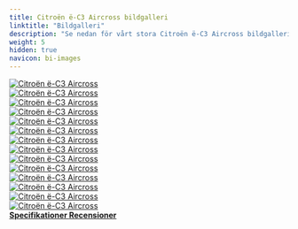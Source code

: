 ```yaml
---
title: Citroën ë-C3 Aircross bildgalleri
linktitle: "Bildgalleri"
description: "Se nedan för vårt stora Citroën ë-C3 Aircross bildgalleri. Klicka på bilderna för högupplösta versioner."
weight: 5
hidden: true
navicon: bi-images
---
```

<!-- markdownlint-disable MD033 -->
<div class="row" id ="my-gallery">
	<div class="pswp-grid-item col-6 col-md-4">
		<a href="https://media.evkx.net/multimedia/models/citroën/ë-c3_aircross/ë-c3_aircross/charging_1.jpg"
data-pswp-src="https://media.evkx.net/multimedia/models/citroën/ë-c3_aircross/ë-c3_aircross/charging_1.jpg"
data-pswp-width="2893"
data-pswp-height="2170" 
target="_blank">
			<img src="https://media.evkx.net/multimedia/models/citroën/ë-c3_aircross/ë-c3_aircross/charging_1_xst.jpg" alt="Citroën ë-C3 Aircross" class="img-fluid " />
		</a>
	</div>
	<div class="pswp-grid-item col-6 col-md-4">
		<a href="https://media.evkx.net/multimedia/models/citroën/ë-c3_aircross/ë-c3_aircross/details_1.jpg"
data-pswp-src="https://media.evkx.net/multimedia/models/citroën/ë-c3_aircross/ë-c3_aircross/details_1.jpg"
data-pswp-width="3000"
data-pswp-height="2000" 
target="_blank">
			<img src="https://media.evkx.net/multimedia/models/citroën/ë-c3_aircross/ë-c3_aircross/details_1_xst.jpg" alt="Citroën ë-C3 Aircross" class="img-fluid " />
		</a>
	</div>
	<div class="pswp-grid-item col-6 col-md-4">
		<a href="https://media.evkx.net/multimedia/models/citroën/ë-c3_aircross/ë-c3_aircross/details_2.jpg"
data-pswp-src="https://media.evkx.net/multimedia/models/citroën/ë-c3_aircross/ë-c3_aircross/details_2.jpg"
data-pswp-width="3000"
data-pswp-height="2000" 
target="_blank">
			<img src="https://media.evkx.net/multimedia/models/citroën/ë-c3_aircross/ë-c3_aircross/details_2_xst.jpg" alt="Citroën ë-C3 Aircross" class="img-fluid " />
		</a>
	</div>
	<div class="pswp-grid-item col-6 col-md-4">
		<a href="https://media.evkx.net/multimedia/models/citroën/ë-c3_aircross/ë-c3_aircross/exterior_1.jpg"
data-pswp-src="https://media.evkx.net/multimedia/models/citroën/ë-c3_aircross/ë-c3_aircross/exterior_1.jpg"
data-pswp-width="2894"
data-pswp-height="2170" 
target="_blank">
			<img src="https://media.evkx.net/multimedia/models/citroën/ë-c3_aircross/ë-c3_aircross/exterior_1_xst.jpg" alt="Citroën ë-C3 Aircross" class="img-fluid " />
		</a>
	</div>
	<div class="pswp-grid-item col-6 col-md-4">
		<a href="https://media.evkx.net/multimedia/models/citroën/ë-c3_aircross/ë-c3_aircross/exterior_2.jpg"
data-pswp-src="https://media.evkx.net/multimedia/models/citroën/ë-c3_aircross/ë-c3_aircross/exterior_2.jpg"
data-pswp-width="2894"
data-pswp-height="2170" 
target="_blank">
			<img src="https://media.evkx.net/multimedia/models/citroën/ë-c3_aircross/ë-c3_aircross/exterior_2_xst.jpg" alt="Citroën ë-C3 Aircross" class="img-fluid " />
		</a>
	</div>
	<div class="pswp-grid-item col-6 col-md-4">
		<a href="https://media.evkx.net/multimedia/models/citroën/ë-c3_aircross/ë-c3_aircross/exterior_3.jpg"
data-pswp-src="https://media.evkx.net/multimedia/models/citroën/ë-c3_aircross/ë-c3_aircross/exterior_3.jpg"
data-pswp-width="2893"
data-pswp-height="2170" 
target="_blank">
			<img src="https://media.evkx.net/multimedia/models/citroën/ë-c3_aircross/ë-c3_aircross/exterior_3_xst.jpg" alt="Citroën ë-C3 Aircross" class="img-fluid " />
		</a>
	</div>
	<div class="pswp-grid-item col-6 col-md-4">
		<a href="https://media.evkx.net/multimedia/models/citroën/ë-c3_aircross/ë-c3_aircross/exterior_4.jpg"
data-pswp-src="https://media.evkx.net/multimedia/models/citroën/ë-c3_aircross/ë-c3_aircross/exterior_4.jpg"
data-pswp-width="3000"
data-pswp-height="1671" 
target="_blank">
			<img src="https://media.evkx.net/multimedia/models/citroën/ë-c3_aircross/ë-c3_aircross/exterior_4_xst.jpg" alt="Citroën ë-C3 Aircross" class="img-fluid " />
		</a>
	</div>
	<div class="pswp-grid-item col-6 col-md-4">
		<a href="https://media.evkx.net/multimedia/models/citroën/ë-c3_aircross/ë-c3_aircross/frontseats_1.jpg"
data-pswp-src="https://media.evkx.net/multimedia/models/citroën/ë-c3_aircross/ë-c3_aircross/frontseats_1.jpg"
data-pswp-width="3000"
data-pswp-height="2000" 
target="_blank">
			<img src="https://media.evkx.net/multimedia/models/citroën/ë-c3_aircross/ë-c3_aircross/frontseats_1_xst.jpg" alt="Citroën ë-C3 Aircross" class="img-fluid " />
		</a>
	</div>
	<div class="pswp-grid-item col-6 col-md-4">
		<a href="https://media.evkx.net/multimedia/models/citroën/ë-c3_aircross/ë-c3_aircross/interior_1.jpg"
data-pswp-src="https://media.evkx.net/multimedia/models/citroën/ë-c3_aircross/ë-c3_aircross/interior_1.jpg"
data-pswp-width="2896"
data-pswp-height="2177" 
target="_blank">
			<img src="https://media.evkx.net/multimedia/models/citroën/ë-c3_aircross/ë-c3_aircross/interior_1_xst.jpg" alt="Citroën ë-C3 Aircross" class="img-fluid " />
		</a>
	</div>
	<div class="pswp-grid-item col-6 col-md-4">
		<a href="https://media.evkx.net/multimedia/models/citroën/ë-c3_aircross/ë-c3_aircross/interior_2.jpg"
data-pswp-src="https://media.evkx.net/multimedia/models/citroën/ë-c3_aircross/ë-c3_aircross/interior_2.jpg"
data-pswp-width="3000"
data-pswp-height="2000" 
target="_blank">
			<img src="https://media.evkx.net/multimedia/models/citroën/ë-c3_aircross/ë-c3_aircross/interior_2_xst.jpg" alt="Citroën ë-C3 Aircross" class="img-fluid " />
		</a>
	</div>
	<div class="pswp-grid-item col-6 col-md-4">
		<a href="https://media.evkx.net/multimedia/models/citroën/ë-c3_aircross/ë-c3_aircross/main_1.jpg"
data-pswp-src="https://media.evkx.net/multimedia/models/citroën/ë-c3_aircross/ë-c3_aircross/main_1.jpg"
data-pswp-width="2893"
data-pswp-height="2170" 
target="_blank">
			<img src="https://media.evkx.net/multimedia/models/citroën/ë-c3_aircross/ë-c3_aircross/main_1_xst.jpg" alt="Citroën ë-C3 Aircross" class="img-fluid " />
		</a>
	</div>
	<div class="pswp-grid-item col-6 col-md-4">
		<a href="https://media.evkx.net/multimedia/models/citroën/ë-c3_aircross/ë-c3_aircross/screens_1.jpg"
data-pswp-src="https://media.evkx.net/multimedia/models/citroën/ë-c3_aircross/ë-c3_aircross/screens_1.jpg"
data-pswp-width="3000"
data-pswp-height="2000" 
target="_blank">
			<img src="https://media.evkx.net/multimedia/models/citroën/ë-c3_aircross/ë-c3_aircross/screens_1_xst.jpg" alt="Citroën ë-C3 Aircross" class="img-fluid " />
		</a>
	</div>
	<div class="pswp-grid-item col-6 col-md-4">
		<a href="https://media.evkx.net/multimedia/models/citroën/ë-c3_aircross/ë-c3_aircross/screens_2.jpg"
data-pswp-src="https://media.evkx.net/multimedia/models/citroën/ë-c3_aircross/ë-c3_aircross/screens_2.jpg"
data-pswp-width="3000"
data-pswp-height="2000" 
target="_blank">
			<img src="https://media.evkx.net/multimedia/models/citroën/ë-c3_aircross/ë-c3_aircross/screens_2_xst.jpg" alt="Citroën ë-C3 Aircross" class="img-fluid " />
		</a>
	</div>
	<div class="pswp-grid-item col-6 col-md-4">
		<a href="https://media.evkx.net/multimedia/models/citroën/ë-c3_aircross/ë-c3_aircross/trunk_1.jpg"
data-pswp-src="https://media.evkx.net/multimedia/models/citroën/ë-c3_aircross/ë-c3_aircross/trunk_1.jpg"
data-pswp-width="2894"
data-pswp-height="2170" 
target="_blank">
			<img src="https://media.evkx.net/multimedia/models/citroën/ë-c3_aircross/ë-c3_aircross/trunk_1_xst.jpg" alt="Citroën ë-C3 Aircross" class="img-fluid " />
		</a>
	</div>
</div>
<script type="module">
  import PhotoSwipeLightbox from '/js/photoswipe-lightbox.esm.js';
    const lightbox = new PhotoSwipeLightbox({
       gallery: '#my-gallery',
        children: 'a',
        pswpModule: () => import('/js/photoswipe.esm.js')
    });
lightbox.init();
</script>
<div class="mt-3 mb-3">
<a href="../specifications/" class="text-decoration-none text-black">
<strong><i class="bi-arrow-left"></i> Specifikationer </strong>
</a>
<a href="../reviews/" class="text-decoration-none text-black float-end">
<strong>Recensioner <i class="bi-arrow-right"></i></strong>
</a>
</div>
